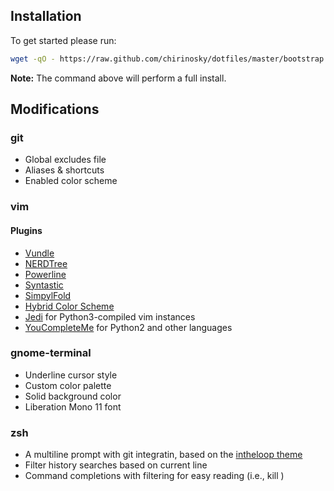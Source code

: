 ## Installation ##
To get started please run:
```bash
wget -qO - https://raw.github.com/chirinosky/dotfiles/master/bootstrap.sh |bash
```
**Note:** The command above will perform a full install.


## Modifications ##
### git ###
* Global excludes file
* Aliases & shortcuts
* Enabled color scheme

### vim ###

#### Plugins ####
* [Vundle](https://github.com/gmarik/Vundle.vim)
* [NERDTree](https://github.com/scrooloose/nerdtree)
* [Powerline](https://github.com/Lokaltog/powerline)
* [Syntastic](https://github.com/scrooloose/syntastic)
* [SimpylFold](https://github.com/tmhedberg/SimpylFold)
* [Hybrid Color Scheme](https://github.com/w0ng/vim-hybrid)
* [Jedi](https://github.com/davidhalter/jedi-vim) for Python3-compiled vim instances
* [YouCompleteMe](https://github.com/Valloric/YouCompleteMe) for Python2 and other languages


### gnome-terminal ###
* Underline cursor style
* Custom color palette
* Solid background color
* Liberation Mono 11 font

### zsh ###
* A multiline prompt with git integratin, based on the [intheloop theme](https://github.com/robbyrussell/oh-my-zsh/blob/master/themes/intheloop.zsh-theme)
* Filter history searches based on current line
* Command completions with filtering for easy reading (i.e., kill <TAB>)
